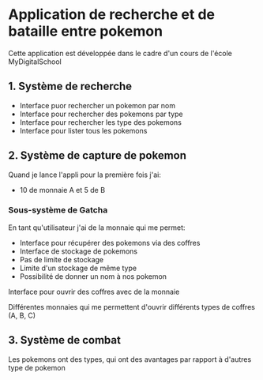 # Application de recherche et de bataille entre pokemon

Cette application est développée dans le cadre d'un cours de l'école
MyDigitalSchool

## 1. Système de recherche

- Interface puor rechercher un pokemon par nom
- Interface pour rechercher des pokemons par type
- Interface pour rechercher les type des pokemons
- Interface pour lister tous les pokemons

## 2. Système de capture de pokemon

Quand je lance l'appli pour la première fois j'ai:

- 10 de monnaie A et 5 de B

### Sous-système de Gatcha

En tant qu'utilisateur j'ai de la monnaie qui me permet:

- Interface pour récupérer des pokemons via des coffres
- Interface de stockage de pokemons
- Pas de limite de stockage
- Limite d'un stockage de même type
- Possibilité de donner un nom à nos pokemon

Interface pour ouvrir des coffres avec de la monnaie

Différentes monnaies qui me permettent d'ouvrir différents types de coffres (A,
B, C)

## 3. Système de combat

Les pokemons ont des types, qui ont des avantages par rapport à d'autres type de
pokemon
